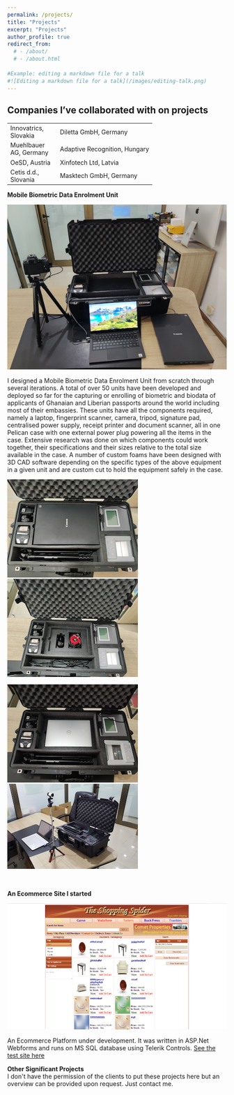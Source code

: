 ```yaml
---
permalink: /projects/
title: "Projects"
excerpt: "Projects"
author_profile: true
redirect_from: 
  # - /about/
  # - /about.html

#Example: editing a markdown file for a talk
#![Editing a markdown file for a talk](/images/editing-talk.png)
---
```


Companies I’ve collaborated with on projects 
------
<table>
    <tr>
        <td width="100">Innovatrics, Slovakia</td>
        <td>Diletta GmbH, Germany</td>
    </tr>
    <tr>
        <td>Muehlbauer AG, Germany</td>
        <td>Adaptive Recognition, Hungary</td>
    </tr>
    <tr>
        <td>OeSD, Austria</td>
        <td>Xinfotech Ltd, Latvia</td>
    </tr>
        <tr>
        <td>Cetis d.d., Slovania</td>
        <td>Masktech GmbH, Germany</td>
    </tr>
</table>
  


**Mobile Biometric Data Enrolment Unit**  

<p align="center">
  <img src="/images/mobile_unit.jpg" />
</p>

I designed a Mobile Biometric Data Enrolment Unit from scratch through several iterations. A total of over 50 units have been developed and deployed so far for the capturing or enrolling of biometric and biodata of applicants of Ghanaian and Liberian passports around the world including most of their embassies. These units have all the components required, namely a laptop, fingerprint scanner, camera, tripod, signature pad, centralised power supply, receipt printer and document scanner, all in one Pelican case with one external power plug powering all the items in the case. Extensive research was done on which components could work together, their specifications and their sizes relative to the total size available in the case. A number of custom foams have been designed with 3D CAD software depending on the specific types of the above equipment in a given unit and are custom cut to hold the equipment safely in the case.

![Mobile Enrolment Unit](/images/mobile_unit_2.jpg)
![Mobile Enrolment Unit](/images/mobile_unit_3.jpg)

![Mobile Enrolment Unit](/images/mobile_unit_1.jpg)
![Mobile Enrolment Unit](/images/mobile_unit_4.jpg)

<br >

**An Ecommerce Site I started**  

<p align="center">
  <img src="/images/ecommerce.png" />
</p>
An Ecommerce Platform under development. It was written in ASP.Net Webforms and runs on MS SQL database using Telerik Controls.
<a href="http://testshop.oxygenegroup.com" target="_blank">See the test site here</a>


<br >

**Other Significant Projects**   
I don't have the permission of the clients to put these projects here but an overview can be provided upon request. Just contact me.